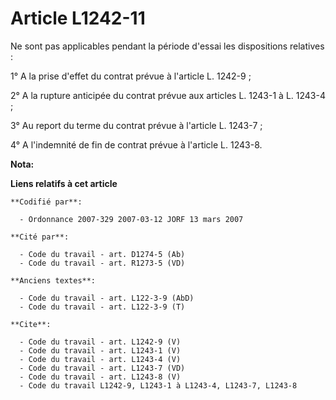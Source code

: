 # Article L1242-11

Ne sont pas applicables pendant la période d'essai les dispositions relatives : 

1° A la prise d'effet du contrat prévue à l'article L. 1242-9 ; 

2° A la rupture anticipée du contrat prévue aux articles L. 1243-1 à L. 1243-4 ; 

3° Au report du terme du contrat prévue à l'article L. 1243-7 ; 

4° A l'indemnité de fin de contrat prévue à l'article L. 1243-8.

**Nota:**



**Liens relatifs à cet article**

	**Codifié par**:

	  - Ordonnance 2007-329 2007-03-12 JORF 13 mars 2007

	**Cité par**:

	  - Code du travail - art. D1274-5 (Ab)
	  - Code du travail - art. R1273-5 (VD)

	**Anciens textes**:

	  - Code du travail - art. L122-3-9 (AbD)
	  - Code du travail - art. L122-3-9 (T)

	**Cite**:

	  - Code du travail - art. L1242-9 (V)
	  - Code du travail - art. L1243-1 (V)
	  - Code du travail - art. L1243-4 (V)
	  - Code du travail - art. L1243-7 (VD)
	  - Code du travail - art. L1243-8 (V)
	  - Code du travail L1242-9, L1243-1 à L1243-4, L1243-7, L1243-8
